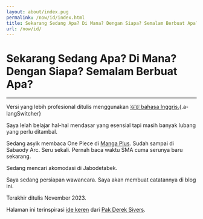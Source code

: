 ```yaml
---
layout: about/index.pug
permalink: /now/id/index.html
title: Sekarang Sedang Apa? Di Mana? Dengan Siapa? Semalam Berbuat Apa?
url: /now/id/
---
```


# Sekarang Sedang Apa? Di Mana? Dengan Siapa? Semalam Berbuat Apa?
-----------------------------------------------------------------

Versi yang lebih profesional ditulis menggunakan [🇬🇧 bahasa Inggris.](/now/){.a-langSwitcher}

Saya lelah belajar hal-hal mendasar yang esensial tapi masih banyak lubang yang perlu ditambal.

Sedang asyik membaca One Piece di [Manga Plus](https://mangaplus.shueisha.co.jp/). Sudah sampai di Sabaody Arc. Seru sekali. Pernah baca waktu SMA cuma serunya baru sekarang.

Sedang mencari akomodasi di Jabodetabek.

Saya sedang persiapan wawancara. Saya akan membuat catatannya di blog ini.

Terakhir ditulis November 2023.

Halaman ini terinspirasi [ide keren](https://sive.rs/now/) dari [Pak Derek Sivers](https://sive.rs).
